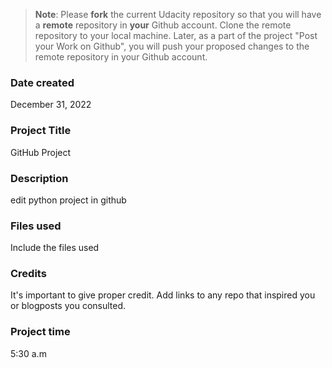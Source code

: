 >**Note**: Please **fork** the current Udacity repository so that you will have a **remote** repository in **your** Github account. Clone the remote repository to your local machine. Later, as a part of the project "Post your Work on Github", you will push your proposed changes to the remote repository in your Github account.

### Date created
December 31, 2022

### Project Title
GitHub Project 

### Description
edit python project in github

### Files used
Include the files used

### Credits
It's important to give proper credit. Add links to any repo that inspired you or blogposts you consulted.

### Project time
 5:30 a.m